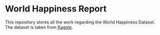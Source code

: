 # World Happiness Report

This repository stores all the work regarding the World Happiness Dataset. The dataset is taken from [Kaggle](https://www.kaggle.com/datasets/usamabuttar/world-happiness-report-2005-present).

